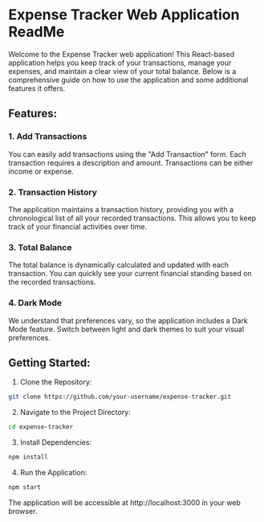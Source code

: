 # Expense Tracker Web Application ReadMe

Welcome to the Expense Tracker web application! This React-based application helps you keep track of your transactions, manage your expenses, and maintain a clear view of your total balance. Below is a comprehensive guide on how to use the application and some additional features it offers.

## Features:

### 1. Add Transactions
You can easily add transactions using the "Add Transaction" form. Each transaction requires a description and amount. Transactions can be either income or expense.

### 2. Transaction History
The application maintains a transaction history, providing you with a chronological list of all your recorded transactions. This allows you to keep track of your financial activities over time.

### 3. Total Balance
The total balance is dynamically calculated and updated with each transaction. You can quickly see your current financial standing based on the recorded transactions.

### 4. Dark Mode
We understand that preferences vary, so the application includes a Dark Mode feature. Switch between light and dark themes to suit your visual preferences.

## Getting Started:

1. Clone the Repository:
```bash
git clone https://github.com/your-username/expense-tracker.git
```
2. Navigate to the Project Directory:
```bash
cd expense-tracker
```
3. Install Dependencies:
```bash
npm install
```
4. Run the Application:
```bash
npm start
```
The application will be accessible at http://localhost:3000 in your web browser.
